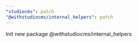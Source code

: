```yaml
---
"studiocms": patch
"@withstudiocms/internal_helpers": patch
---
```


Init new package @withstudiocms/internal_helpers
